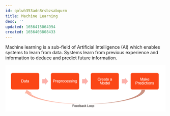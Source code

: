 ```yaml
---
id: qolwh353adn8rsbzsabqurm
title: Machine Learning
desc: ''
updated: 1656415064994
created: 1656403808433
---
```


Machine learning is a sub-field of Artificial Intelligence (AI) which enables systems to learn from data. Systems learn from previous experience and information to deduce and predict future information.

![Machine Learning Process](/assets/images/2022-06-28-16-47-33.png)

